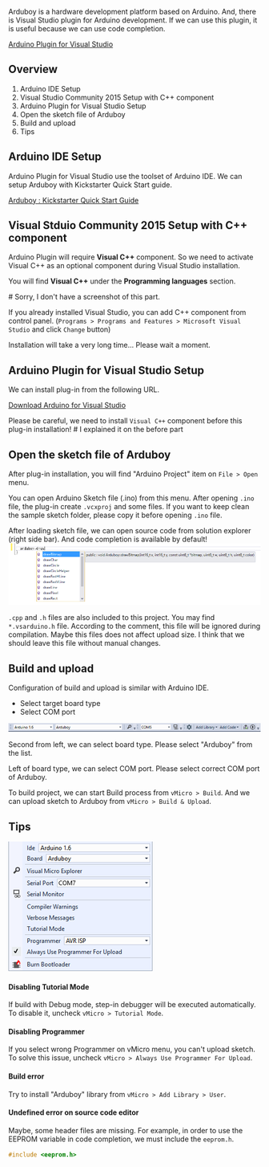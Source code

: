 Arduboy is a hardware development platform based on Arduino. And, there is Visual Studio plugin for Arduino development. If we can use this plugin, it is useful because we can use code completion.

[Arduino Plugin for Visual Studio](http://www.visualmicro.com/)

## Overview

1. Arduino IDE Setup
2. Visual Studio Community 2015 Setup with C++ component
3. Arduino Plugin for Visual Studio Setup
4. Open the sketch file of Arduboy
5. Build and upload
6. Tips

## Arduino IDE Setup

Arduino Plugin for Visual Studio use the toolset of Arduino IDE. We can setup Arduboy with Kickstarter Quick Start guide.

[Arduboy : Kickstarter Quick Start Guide](http://community.arduboy.com/t/kickstarter-quick-start-guide/725)

## Visual Stduio Community 2015 Setup with C++ component

Arduino Plugin will require **Visual C++** component. So we need to activate Visual C++  as an optional component during Visual Studio installation.

You will find **Visual C++** under the **Programming languages** section.

\# Sorry, I don't have a screenshot of this part.

If you already installed Visual Studio, you can add C++ component from control panel. (`Programs > Programs and Features > Microsoft Visual Studio` and click `Change` button)

Installation will take a very long time... Please wait a moment.

## Arduino Plugin for Visual Studio Setup

We can install plug-in from the following URL.

[Download Arduino for Visual Studio](http://www.visualmicro.com/page/Arduino-Visual-Studio-Downloads.aspx)

Please be careful, we need to install `Visual C++` component before this plug-in installation!
\# I explained it on the before part

## Open the sketch file of Arduboy

After plug-in installation, you will find "Arduino Project" item on `File > Open` menu.

You can open Arduino Sketch file (.ino) from this menu. After opening `.ino` file, the plug-in create `.vcxproj` and some files. If you want to keep clean the sample sketch folder, please copy it before opening `.ino` file.

After loading sketch file, we can open source code from solution explorer (right side bar). And code completion is available by default!
![code_completion](code_completion.png)

`.cpp` and `.h` files are also included to this project. You may find `*.vsarduino.h` file. According to the comment, this file will be ignored during compilation. Maybe this files does not affect upload size. I think that we should leave this file without manual changes.

## Build and upload

Configuration of build and upload is similar with Arduino IDE.

- Select target board type
- Select COM port

![plug-in_toolbar](plugin_toolbar.png)

Second from left, we can select board type. Please select "Arduboy" from the list.

Left of board type, we can select COM port. Please select correct COM port of Arduboy.

To build project, we can start Build process from `vMicro > Build`. And we can upload sketch to Arduboy from `vMicro > Build & Upload`.

## Tips

![plugin_menu](plugin_menu.png)

#### Disabling Tutorial Mode

If build with Debug mode, step-in debugger will be executed automatically. To disable it, uncheck `vMicro > Tutorial Mode`.

#### Disabling Programmer

If you select wrong Programmer on vMicro menu, you can't upload sketch. To solve this issue, uncheck `vMicro > Always Use Programmer For Upload`.

#### Build error

Try to install "Arduboy" library from `vMicro > Add Library > User`.

#### Undefined error on source code editor

Maybe, some header files are missing. For example, in order to use the EEPROM variable in code completion, we must include the `eeprom.h`.

```cpp
#include <eeprom.h>
```
